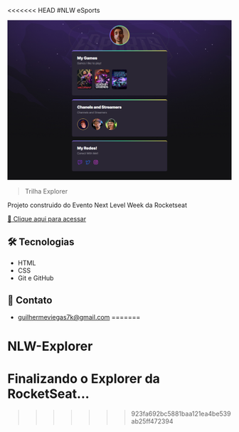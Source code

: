 <<<<<<< HEAD
#NLW eSports

![Preview](./.github/preview.png)

> Trilha Explorer

Projeto construido do Evento Next Level Week da Rocketseat

[🔗 Clique aqui para acessar](https://g-viegas.github.io/NLW-Explorer/)

## 🛠 Tecnologias

- HTML
- CSS
- Git e GitHub

## 💜 Contato

- guilhermeviegas7k@gmail.com
=======
# NLW-Explorer 
# Finalizando o Explorer da RocketSeat...
>>>>>>> 923fa692bc5881baa121ea4be539ab25ff472394
